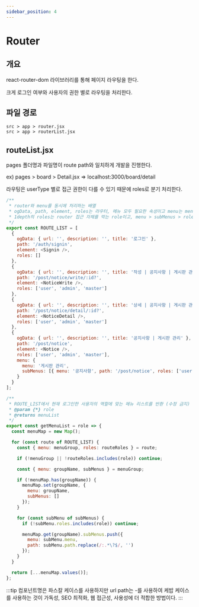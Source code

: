 ```yaml
---
sidebar_position: 4
---
```


# Router

## 개요

react-router-dom 라이브러리를 통해 페이지 라우팅을 한다.

크게 로그인 여부와 사용자의 권한 별로 라우팅을 처리한다.

## 파일 경로

```text
src > app > router.jsx
src > app > routerList.jsx
```

## routeList.jsx

pages 폴더명과 파일명이 route path와 일치하게 개발을 진행한다.

ex) pages > board > Detail.jsx => localhost:3000/board/detail

라우팅은 userType 별로 접근 권한이 다를 수 있기 때문에 roles로 분기 처리한다.

```js
/**
 * router와 menu를 동시에 처리하는 배열
 * ogData, path, element, roles는 라우터, 메뉴 모두 필요한 속성이고 menu는 menu가 필요한 곳에만 추가
 * 1depth의 roles는 router 접근 자체를 막는 role이고, menu > subMenus > roles는 메뉴에 노출 여부를 결정
 */
export const ROUTE_LIST = [
  {
    ogData: { url: '', description: '', title: '로그인' },
    path: '/auth/signin',
    element: <Signin />,
    roles: []
  },
  {
    ogData: { url: '', description: '', title: '작성 | 공지사항 | 게시판 관리' },
    path: '/post/notice/write/:id?',
    element: <NoticeWrite />,
    roles: ['user', 'admin', 'master']
  },
  {
    ogData: { url: '', description: '', title: '상세 | 공지사항 | 게시판 관리' },
    path: '/post/notice/detail/:id?',
    element: <NoticeDetail />,
    roles: ['user', 'admin', 'master']
  },
  {
    ogData: { url: '', description: '', title: '공지사항 | 게시판 관리' },
    path: '/post/notice',
    element: <Notice />,
    roles: ['user', 'admin', 'master'],
    menu: {
      menu: '게시판 관리',
      subMenus: [{ menu: '공지사항', path: '/post/notice', roles: ['user', 'admin', 'master'] }]
    }
  }
];

/**
 * ROUTE_LIST에서 현재 로그인한 사용자의 역할에 맞는 메뉴 리스트를 반환 (수정 금지)
 * @param {*} role
 * @returns menuList
 */
export const getMenuList = role => {
  const menuMap = new Map();

  for (const route of ROUTE_LIST) {
    const { menu: menuGroup, roles: routeRoles } = route;

    if (!menuGroup || !routeRoles.includes(role)) continue;

    const { menu: groupName, subMenus } = menuGroup;

    if (!menuMap.has(groupName)) {
      menuMap.set(groupName, {
        menu: groupName,
        subMenus: []
      });
    }

    for (const subMenu of subMenus) {
      if (!subMenu.roles.includes(role)) continue;

      menuMap.get(groupName).subMenus.push({
        menu: subMenu.menu,
        path: subMenu.path.replace(/:.*\?$/, '')
      });
    }
  }

  return [...menuMap.values()];
};
```

:::tip
컴포넌트명은 파스칼 케이스를 사용하지만 url path는 -를 사용하여 케밥 케이스를 사용하는 것이 가독성, SEO 최적화, 웹 접근성, 사용성에 더 적합한 방법이다.
:::
